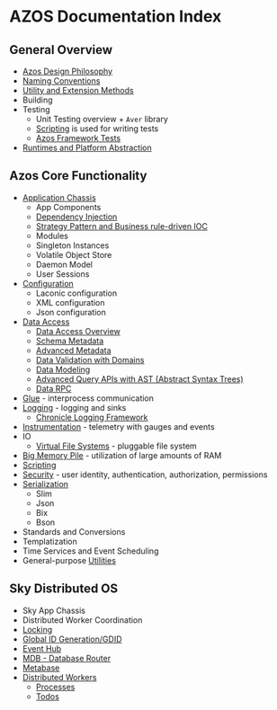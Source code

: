# AZOS Documentation Index 

## General Overview
* [Azos Design Philosophy](philosophy.md)
* [Naming Conventions](naming-conventions.md)
* [Utility and Extension Methods](utils-extensions-reference.md)
* Building
* Testing
  * Unit Testing overview + `Aver` library
  * [Scripting](/src/Azos/Scripting) is used for writing tests
  * [Azos Framework Tests](/src/testing)
* [Runtimes and Platform Abstraction](/src/runtimes.md)

## Azos Core Functionality
* [Application Chassis](/src/Azos/Apps)
  * App Components
  * [Dependency Injection](/src/Azos/Apps/Injection)
  * [Strategy Pattern and Business rule-driven IOC](/src/Azos/Apps/Strategies)
  * Modules
  * Singleton Instances
  * Volatile Object Store
  * Daemon Model
  * User Sessions
* [Configuration](/src/Azos/Conf)
  * Laconic configuration
  * XML configuration
  * Json configuration
* [Data Access](/src/Azos/Data)
  * [Data Access Overview](/src/Azos/Data) 
  * [Schema Metadata](/src/Azos/Data/metadata.md)
  * [Advanced Metadata](/src/Azos/Data/advanced-meta.md)
  * [Data Validation with Domains](/src/Azos/Data/domains.md)
  * [Data Modeling](/src/Azos/Data/modeling.md)
  * [Advanced Query APIs with AST (Abstract Syntax Trees)](/src/Azos/Data/AST)
  * [Data RPC](/src/Azos/Data/Access/Rpc)
* [Glue](/src/Azos/Glue) - interprocess communication
* [Logging](/src/Azos/Log) - logging and sinks
    * [Chronicle Logging Framework](/src/Azos.Sky/Chronicle)
* [Instrumentation](/src/Azos/Instrumentation) - telemetry with gauges and events
* IO
  * [Virtual File Systems](/src/Azos/IO/FileSystem) - pluggable file system
* [Big Memory Pile](/src/Azos/Pile) - utilization of large amounts of RAM
* [Scripting](/src/Azos/Scripting)
* [Security](/src/Azos/Security) - user identity, authentication, authorization, permissions
* [Serialization](/src/Azos/Serialization)
  * Slim
  * Json
  * Bix
  * Bson
* Standards and Conversions
* Templatization
* Time Services and Event Scheduling
* General-purpose [Utilities](utilities.md)

## Sky Distributed OS
* Sky App Chassis
* Distributed Worker Coordination
* [Locking](/src/Azos.Sky/Locking)
* [Global ID Generation/GDID](/src/Azos.Sky/Identification)
* [Event Hub](/src/Azos.Sky/EventHub)
* [MDB - Database Router](/src/Azos.Sky/Mdb)
* [Metabase](/src/Azos.Sky/Metabase)
* [Distributed Workers](/src/Azos.Sky/Workers)
  * [Processes](/src/Azos.Sky/Workers/processes.md) 
  * [Todos](/src/Azos.Sky/Workers/todos.md)

